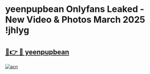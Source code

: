 # yeenpupbean Onlyfans Leaked - New Video & Photos March 2025 !jhlyg

# <h2><a href="https://frckj6.iuczelnia.edu.pl?title=yeenpupbean&ref=jhlyg">🔗👉 🔴 yeenpupbean</a></h2>

[![acn](https://github.com/user-attachments/assets/0f9c940e-d8b0-45ae-aac7-cd30a18b3e1c)](https://frckj6.iuczelnia.edu.pl?title=yeenpupbean&ref=jhlyg)

